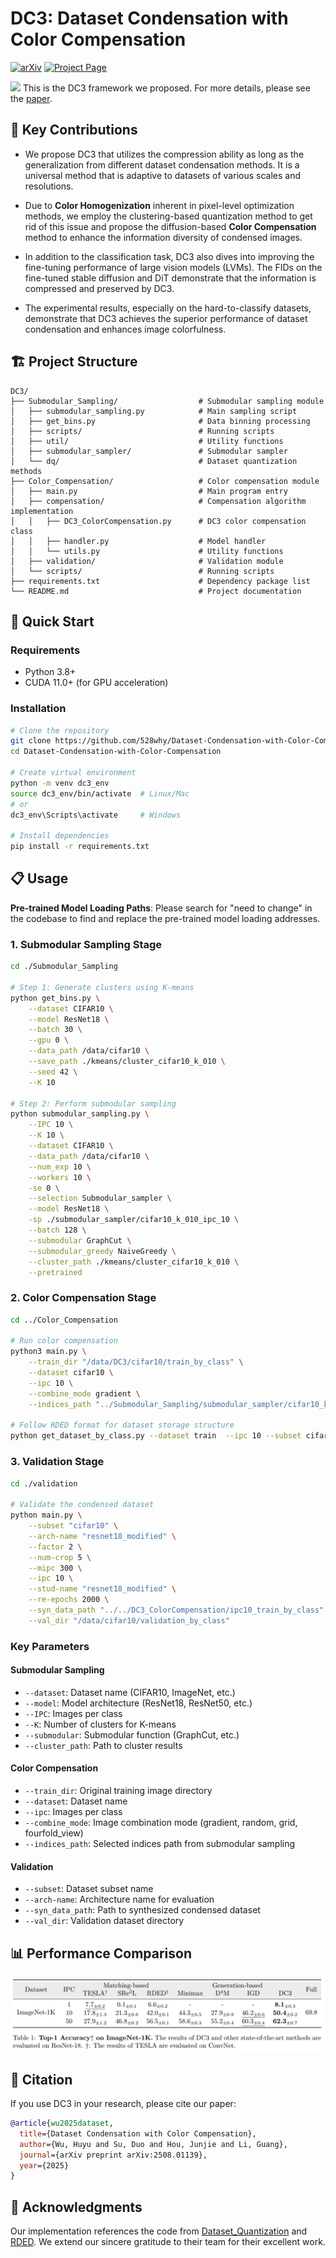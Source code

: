 # DC3: Dataset Condensation with Color Compensation
[![arXiv](https://img.shields.io/badge/arXiv-2508.01139-b31b1b.svg)](https://arxiv.org/abs/2508.01139v1)
[![Project Page](https://img.shields.io/badge/Project-Page-blue.svg)](https://528why.github.io/DC3-Page/)


![](misc/DC3-Fig3V2.png)
This is the DC3 framework we proposed. For more details, please see the [paper](https://arxiv.org/abs/2508.01139).

<!-- ## 📖 Project Overview

Dataset condensation always faces a constitutive trade-off: balancing performance and fidelity under extreme compression.
Existing methods struggle with two bottlenecks: image-level selection methods (Coreset Selection, Dataset Quantization) suffer from inefficiency condensation, while pixel-level optimization (Dataset Distillation) introduces semantic distortion due to over-parameterization.
With empirical observations, we find that a critical problem in dataset condensation is the oversight of color's dual role as an information carrier and a basic semantic representation unit.
We argue that improving the colorfulness of condensed images is beneficial for representation learning.
Motivated by this, we propose **DC3**: a **D**ataset **C**ondensation framework with **C**olor **C**ompensation.
After a calibrated selection strategy, DC3 utilizes the latent diffusion model to enhance the color diversity of an image rather than creating a brand-new one. 
Extensive experiments demonstrate the superior performance and generalization of DC3 that outperforms SOTA methods across multiple benchmarks.
To the best of our knowledge, besides focusing on downstream tasks, DC3 is the first research to fine-tune pre-trained diffusion models with condensed datasets.
The FID results prove that training networks with our high-quality datasets is feasible without model collapse or other degradation issues. -->

## 🎯 Key Contributions

- We propose DC3 that utilizes the compression ability as long as the generalization from different dataset condensation methods. It is a universal method that is adaptive to datasets of various scales and resolutions.

- Due to **Color Homogenization** inherent in pixel-level optimization methods, we employ the clustering-based quantization method to get rid of this issue and propose the diffusion-based **Color Compensation** method to enhance the information diversity of condensed images.

- In addition to the classification task, DC3 also dives into improving the fine-tuning performance of large vision models (LVMs). The FIDs on the fine-tuned stable diffusion and DiT demonstrate that the information is compressed and preserved by DC3.

- The experimental results, especially on the hard-to-classify datasets, demonstrate that DC3 achieves the superior performance of dataset condensation and enhances image colorfulness.


## 🏗️ Project Structure

```
DC3/
├── Submodular_Sampling/                  # Submodular sampling module
│   ├── submodular_sampling.py            # Main sampling script
│   ├── get_bins.py                       # Data binning processing
│   ├── scripts/                          # Running scripts
│   ├── util/                             # Utility functions
│   ├── submodular_sampler/               # Submodular sampler
│   └── dq/                               # Dataset quantization methods
├── Color_Compensation/                   # Color compensation module
│   ├── main.py                           # Main program entry
│   ├── compensation/                     # Compensation algorithm implementation
│   │   ├── DC3_ColorCompensation.py      # DC3 color compensation class
│   │   ├── handler.py                    # Model handler
│   │   └── utils.py                      # Utility functions
│   ├── validation/                       # Validation module
│   └── scripts/                          # Running scripts
├── requirements.txt                      # Dependency package list
└── README.md                             # Project documentation
```


## 🚀 Quick Start

### Requirements

- Python 3.8+
- CUDA 11.0+ (for GPU acceleration)


### Installation

```bash
# Clone the repository
git clone https://github.com/528why/Dataset-Condensation-with-Color-Compensation.git
cd Dataset-Condensation-with-Color-Compensation

# Create virtual environment
python -m venv dc3_env
source dc3_env/bin/activate  # Linux/Mac
# or
dc3_env\Scripts\activate     # Windows

# Install dependencies
pip install -r requirements.txt
```

## 📋 Usage

**Pre-trained Model Loading Paths**: Please search for "need to change" in the codebase to find and replace the pre-trained model loading addresses.

### 1. Submodular Sampling Stage

```bash
cd ./Submodular_Sampling

# Step 1: Generate clusters using K-means
python get_bins.py \
    --dataset CIFAR10 \
    --model ResNet18 \
    --batch 30 \
    --gpu 0 \
    --data_path /data/cifar10 \
    --save_path ./kmeans/cluster_cifar10_k_010 \
    --seed 42 \
    --K 10

# Step 2: Perform submodular sampling
python submodular_sampling.py \
    --IPC 10 \
    --K 10 \
    --dataset CIFAR10 \
    --data_path /data/cifar10 \
    --num_exp 10 \
    --workers 10 \
    -se 0 \
    --selection Submodular_sampler \
    --model ResNet18 \
    -sp ./submodular_sampler/cifar10_k_010_ipc_10 \
    --batch 128 \
    --submodular GraphCut \
    --submodular_greedy NaiveGreedy \
    --cluster_path ./kmeans/cluster_cifar10_k_010 \
    --pretrained
```

### 2. Color Compensation Stage

```bash
cd ../Color_Compensation

# Run color compensation
python3 main.py \
    --train_dir "/data/DC3/cifar10/train_by_class" \
    --dataset cifar10 \
    --ipc 10 \
    --combine_mode gradient \
    --indices_path "../Submodular_Sampling/submodular_sampler/cifar10_k_010_ipc_10/sample.npy"

# Follow RDED format for dataset storage structure
python get_dataset_by_class.py --dataset train  --ipc 10 --subset cifar10 --combine_mode gradient 
```

### 3. Validation Stage

```bash
cd ./validation

# Validate the condensed dataset
python main.py \
    --subset "cifar10" \
    --arch-name "resnet18_modified" \
    --factor 2 \
    --num-crop 5 \
    --mipc 300 \
    --ipc 10 \
    --stud-name "resnet18_modified" \
    --re-epochs 2000 \
    --syn_data_path "../../DC3_ColorCompensation/ipc10_train_by_class" \
    --val_dir "/data/cifar10/validation_by_class"
```

### Key Parameters

#### Submodular Sampling
- `--dataset`: Dataset name (CIFAR10, ImageNet, etc.)
- `--model`: Model architecture (ResNet18, ResNet50, etc.)
- `--IPC`: Images per class
- `--K`: Number of clusters for K-means
- `--submodular`: Submodular function (GraphCut, etc.)
- `--cluster_path`: Path to cluster results

#### Color Compensation
- `--train_dir`: Original training image directory
- `--dataset`: Dataset name
- `--ipc`: Images per class
- `--combine_mode`: Image combination mode (gradient, random, grid, fourfold_view)
- `--indices_path`: Selected indices path from submodular sampling

#### Validation
- `--subset`: Dataset subset name
- `--arch-name`: Architecture name for evaluation
- `--syn_data_path`: Path to synthesized condensed dataset
- `--val_dir`: Validation dataset directory


## 📊 Performance Comparison
![](misc/DC3_ImageNet.png)




## 📝 Citation

If you use DC3 in your research, please cite our paper:

```bibtex
@article{wu2025dataset,
  title={Dataset Condensation with Color Compensation},
  author={Wu, Huyu and Su, Duo and Hou, Junjie and Li, Guang},
  journal={arXiv preprint arXiv:2508.01139},
  year={2025}
}
```


<!-- ## 📄 License

This project is licensed under the MIT License - see the [LICENSE](LICENSE) file for details. -->

<!-- ## 📞 Contact

- Project homepage: [GitHub Repository](https://github.com/your-repo/DC3)
- Issue reporting: [Issues](https://github.com/your-repo/DC3/issues)
- Email: your.email@institution.edu -->

## 🙏 Acknowledgments

Our implementation references the code from [Dataset_Quantization](https://github.com/magic-research/Dataset_Quantization) and [RDED](https://github.com/LINs-lab/RDED). We extend our sincere gratitude to their team for their excellent work.


